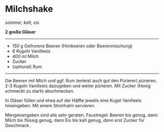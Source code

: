 # Milchshake

*sommer, kalt, eis*

**2 große Gläser**

---

- *150 g* Gefrorene Beeren (Himbeeren oder Beerenmischung)
- *6 Kugeln* Vanilleeis
- *400 ml* Milch
- Zucker
- (optional) Rum

---

Die Beeren mit Milch und ggf. Rum (enteist auch gut den Pürierer) pürieren. 2-3 Kugeln Vanilleeis dazugeben und weiter
pürieren. Mit Zucker (Honig schmeckt zu stark) abschmecken.

In Gläser füllen und etwa auf der Hälfte jeweils eine Kugel Vanilleeis hineingeben. Mit einem Strohhalm servieren.

Mengenangaben sind alle sehr geraten, Faustregel: Beeren bis genug, dann Milch bis flüssig genug, dann Eis bis kalt
genug, *dann erst* Zucker für Geschmack.
